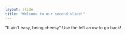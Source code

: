 ```yaml
---
layout: slide
title: "Welcome to our second slide!"
---
```

"It ain't easy, being cheesy"
Use the left arrow to go back!
